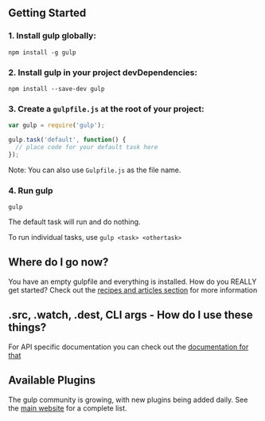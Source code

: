 ## Getting Started

### 1. Install gulp globally:

```
npm install -g gulp
```

### 2. Install gulp in your project devDependencies:

```
npm install --save-dev gulp
```

### 3. Create a `gulpfile.js` at the root of your project:

```javascript
var gulp = require('gulp');

gulp.task('default', function() {
  // place code for your default task here
});
```

Note: You can also use `Gulpfile.js` as the file name.

### 4. Run gulp

```
gulp
```

The default task will run and do nothing.

To run individual tasks, use `gulp <task> <othertask>`

## Where do I go now?

You have an empty gulpfile and everything is installed. How do you REALLY get started? Check out the [recipes and articles section](README.md#articles-and-recipes) for more information

## .src, .watch, .dest, CLI args - How do I use these things?

For API specific documentation you can check out the [documentation for that](API.md)

## Available Plugins

The gulp community is growing, with new plugins being added daily. See the [main website](http://gulpjs.com/plugins/) for a complete list.
